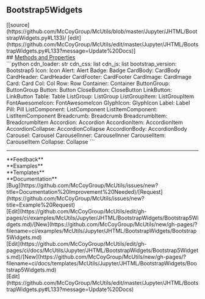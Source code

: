 ## <a id="McUtils.Jupyter.JHTML.BootstrapWidgets.Bootstrap5Widgets">Bootstrap5Widgets</a> 

<div class="docs-source-link" markdown="1">
[[source](https://github.com/McCoyGroup/McUtils/blob/master/Jupyter/JHTML/BootstrapWidgets.py#L133)/
[edit](https://github.com/McCoyGroup/McUtils/edit/master/Jupyter/JHTML/BootstrapWidgets.py#L133?message=Update%20Docs)]
</div>









<div class="collapsible-section">
 <div class="collapsible-section collapsible-section-header" markdown="1">
## <a class="collapse-link" data-toggle="collapse" href="#methods" markdown="1"> Methods and Properties</a> <a class="float-right" data-toggle="collapse" href="#methods"><i class="fa fa-chevron-down"></i></a>
 </div>
 <div class="collapsible-section collapsible-section-body collapse show" id="methods" markdown="1">
 ```python
cdn_loader: str
cdn_css: list
cdn_js: list
bootstrap_version: Bootstrap5
Icon: Icon
Alert: Alert
Badge: Badge
CardBody: CardBody
CardHeader: CardHeader
CardFooter: CardFooter
CardImage: CardImage
Card: Card
Col: Col
Row: Row
Container: Container
ButtonGroup: ButtonGroup
Button: Button
CloseButton: CloseButton
LinkButton: LinkButton
Table: Table
ListGroup: ListGroup
ListGroupItem: ListGroupItem
FontAwesomeIcon: FontAwesomeIcon
GlyphIcon: GlyphIcon
Label: Label
Pill: Pill
ListComponent: ListComponent
ListItemComponent: ListItemComponent
Breadcrumb: Breadcrumb
BreadcrumbItem: BreadcrumbItem
Accordion: Accordion
AccordionItem: AccordionItem
AccordionCollapse: AccordionCollapse
AccordionBody: AccordionBody
Carousel: Carousel
CarouselInner: CarouselInner
CarouselItem: CarouselItem
Collapse: Collapse
```

 </div>
</div>












---


<div markdown="1" class="text-secondary">
<div class="container">
  <div class="row">
   <div class="col" markdown="1">
**Feedback**   
</div>
   <div class="col" markdown="1">
**Examples**   
</div>
   <div class="col" markdown="1">
**Templates**   
</div>
   <div class="col" markdown="1">
**Documentation**   
</div>
   <div class="col" markdown="1">
   
</div>
   <div class="col" markdown="1">
   
</div>
   <div class="col" markdown="1">
   
</div>
</div>
  <div class="row">
   <div class="col" markdown="1">
[Bug](https://github.com/McCoyGroup/McUtils/issues/new?title=Documentation%20Improvement%20Needed)/[Request](https://github.com/McCoyGroup/McUtils/issues/new?title=Example%20Request)   
</div>
   <div class="col" markdown="1">
[Edit](https://github.com/McCoyGroup/McUtils/edit/gh-pages/ci/examples/McUtils/Jupyter/JHTML/BootstrapWidgets/Bootstrap5Widgets.md)/[New](https://github.com/McCoyGroup/McUtils/new/gh-pages/?filename=ci/examples/McUtils/Jupyter/JHTML/BootstrapWidgets/Bootstrap5Widgets.md)   
</div>
   <div class="col" markdown="1">
[Edit](https://github.com/McCoyGroup/McUtils/edit/gh-pages/ci/docs/McUtils/Jupyter/JHTML/BootstrapWidgets/Bootstrap5Widgets.md)/[New](https://github.com/McCoyGroup/McUtils/new/gh-pages/?filename=ci/docs/templates/McUtils/Jupyter/JHTML/BootstrapWidgets/Bootstrap5Widgets.md)   
</div>
   <div class="col" markdown="1">
[Edit](https://github.com/McCoyGroup/McUtils/edit/master/Jupyter/JHTML/BootstrapWidgets.py#L133?message=Update%20Docs)   
</div>
   <div class="col" markdown="1">
   
</div>
   <div class="col" markdown="1">
   
</div>
   <div class="col" markdown="1">
   
</div>
</div>
</div>
</div>